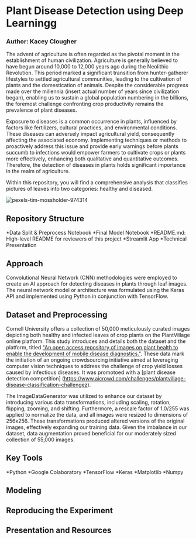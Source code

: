 # Plant Disease Detection using Deep Learningg
### Author: Kacey Clougher

The advent of agriculture is often regarded as the pivotal moment in the establishment of human civilization. Agriculture is generally believed to have begun around 10,000 to 12,000 years ago during the Neolithic Revolution. This period marked a significant transition from hunter-gatherer lifestyles to settled agricultural communities, leading to the cultivation of plants and the domestication of animals. Despite the considerable progress made over the millennia (insert actual number of years since civilization began), enabling us to sustain a global population numbering in the billions, the foremost challenge confronting crop productivity remains the prevalence of plant diseases.

Exposure to diseases is a common occurrence in plants, influenced by factors like fertilizers, cultural practices, and environmental conditions. These diseases can adversely impact agricultural yield, consequently affecting the associated economy. Implementing techniques or methods to proactively address this issue and provide early warnings before plants succumb to infections would empower farmers to cultivate crops or plants more effectively, enhancing both qualitative and quantitative outcomes. Therefore, the detection of diseases in plants holds significant importance in the realm of agriculture.

Within this repository, you will find a comprehensive analysis that classifies pictures of leaves into two categories: healthy and diseased.

![pexels-tim-mossholder-974314](https://github.com/kaceyclougher/Plant-Disease-Detection/assets/137820049/995f0847-2437-4132-9f85-b0de6158b0eb)

## Repository Structure
*Data Split & Preprocess Notebook
*Final Model Notebook
*README.md: High-level README for reviewers of this project
*Streamlit App
*Technical Presentation

## Approach
Convolutional Neural Network (CNN) methodologies were employed to create an AI approach for detecting diseases in plants through leaf images. The neural network model or architecture was formulated using the Keras API and implemented using Python in conjunction with TensorFlow.

## Dataset and Preprocessing
Cornell University offers a collection of 50,000 meticulously curated images depicting both healthy and infected leaves of crop plants on the PlantVillage online platform. This study introduces and details both the dataset and the platform, titled ["An open access repository of images on plant health to enable the development of mobile disease diagnostics."](https://arxiv.org/abs/1511.08060). These data mark the initiation of an ongoing crowdsourcing initiative aimed at leveraging computer vision techniques to address the challenge of crop yield losses caused by infectious diseases. It was promotoed with a [plant disease detection competition] (https://www.aicrowd.com/challenges/plantvillage-disease-classification-challengez). 

The ImageDataGenerator was utilized to enhance our dataset by introducing various data transformations, including scaling, rotation, flipping, zooming, and shifting. Furthermore, a rescale factor of 1.0/255 was applied to normalize the data, and all images were resized to dimensions of 256x256. These transformations produced altered versions of the original images, effectively expanding our training data. Given the imbalance in our dataset, data augmentation proved beneficial for our moderately sized collection of 55,000 images.

## Key Tools
*Python
*Google Colaboratory
*TensorFlow
*Keras
*Matplotlib
*Numpy

## Modeling



## Reproducing the Experiment


## Presentation and Resources
